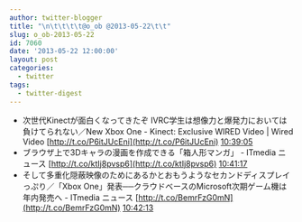```yaml
---
author: twitter-blogger
title: "\n\t\t\t\t@o_ob @2013-05-22\t\t"
slug: o_ob-2013-05-22
id: 7060
date: '2013-05-22 12:00:00'
layout: post
categories:
  - twitter
tags:
  - twitter-digest
---
```


*   次世代Kinectが面白くなってきたぞ IVRC学生は想像力と爆発力においては負けてられない／New Xbox One - Kinect: Exclusive WIRED Video | Wired Video [http://t.co/P6itJUcEni](http://t.co/P6itJUcEni) [10:39:05](http://twitter.com/o_ob/statuses/337019752180506624)
*   ブラウザ上で3Dキャラの漫画を作成できる「箱人形マンガ」 - ITmedia ニュース [http://t.co/ktIj8pvsp6](http://t.co/ktIj8pvsp6) [10:41:17](http://twitter.com/o_ob/statuses/337020305530830850)
*   そして多重化隠蔽映像のためにあるかとおもうようなセカンドディスプレイっぷり／「Xbox One」発表──クラウドベースのMicrosoft次期ゲーム機は年内発売へ - ITmedia ニュース [http://t.co/BemrFzG0mN](http://t.co/BemrFzG0mN) [10:42:13](http://twitter.com/o_ob/statuses/337020543746310145)